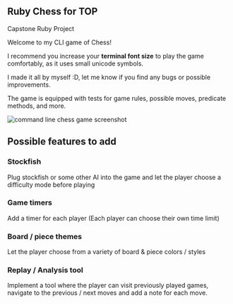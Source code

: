## Ruby Chess for TOP
Capstone Ruby Project

Welcome to my CLI game of Chess!

I recommend you increase your **terminal font size** to play
the game comfortably, as it uses small unicode symbols.

I made it all by myself :D, let me know if you
find any bugs or possible improvements.

The game is equipped with tests for game rules,
possible moves, predicate methods, and more.

![command line chess game screenshot](https://imgur.com/a/ZAyM4NC)

## Possible features to add

### Stockfish
Plug stockfish or some other AI into the game and let the player choose a difficulty mode before playing

### Game timers
Add a timer for each player (Each player can choose their own time limit)

### Board / piece themes
Let the player choose from a variety of board & piece colors / styles

### Replay / Analysis tool
Implement a tool where the player can visit previously played games, navigate to the previous / next moves and add a note for each move.